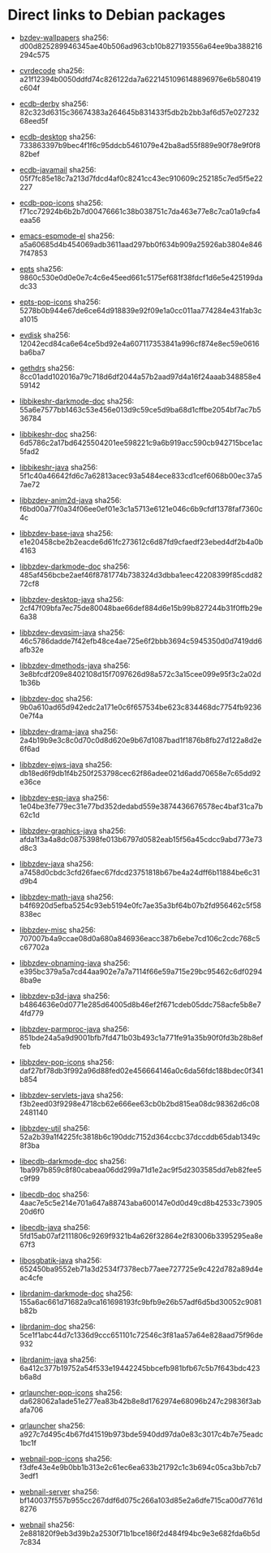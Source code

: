 # Direct links to Debian packages
 
  - [bzdev-wallpapers](./archive/pool/contrib/b/bzdev-wallpapers/bzdev-wallpapers_1.0.0_all.deb)
    sha256: d00d825289946345ae40b506ad963cb10b827193556a64ee9ba388216294c575
 
  - [cvrdecode](./archive/pool/contrib/c/cvrdecode/cvrdecode_1.3_all.deb)
    sha256: a21f12394b0050ddfd74c826122da7a6221451096148896976e6b580419c604f
 
  - [ecdb-derby](./archive/pool/contrib/e/ecdb-derby/ecdb-derby_0.1.8_all.deb)
    sha256: 82c323d6315c36674383a264645b831433f5db2b2bb3af6d57e02723268eed5f
 
  - [ecdb-desktop](./archive/pool/contrib/e/ecdb-desktop/ecdb-desktop_0.1.8_all.deb)
    sha256: 733863397b9bec4f1f6c95ddcb5461079e42ba8ad55f889e90f78e9f0f882bef
 
  - [ecdb-javamail](./archive/pool/contrib/e/ecdb-javamail/ecdb-javamail_0.1.7_all.deb)
    sha256: 05f7fc85e18c7a213d7fdcd4af0c8241cc43ec910609c252185c7ed5f5e22227
 
  - [ecdb-pop-icons](./archive/pool/contrib/e/ecdb-pop-icons/ecdb-pop-icons_0.1.8_all.deb)
    sha256: f71cc72924b6b2b7d00476661c38b038751c7da463e77e8c7ca01a9cfa4eaa56
 
  - [emacs-espmode-el](./archive/pool/contrib/e/emacs-espmode-el/emacs-espmode-el_1.1_all.deb)
    sha256: a5a60685d4b454069adb3611aad297bb0f634b909a25926ab3804e8467f47853
 
  - [epts](./archive/pool/contrib/e/epts/epts_1.1.33_all.deb)
    sha256: 9860c530e0d0e0e7c4c6e45eed661c5175ef681f38fdcf1d6e5e425199dadc33
 
  - [epts-pop-icons](./archive/pool/contrib/e/epts-pop-icons/epts-pop-icons_1.1.33_all.deb)
    sha256: 5278b0b944e67de6ce64d918839e92f09e1a0cc011aa774284e431fab3ca1015
 
  - [evdisk](./archive/pool/contrib/e/evdisk/evdisk_1.13.1_all.deb)
    sha256: 12042ecd84ca6e64ce5bd92e4a607117353841a996cf874e8ec59e0616ba6ba7
 
  - [gethdrs](./archive/pool/contrib/g/gethdrs/gethdrs_1.1.1_all.deb)
    sha256: 8cc01add102016a79c718d6df2044a57b2aad97d4a16f24aaab348858e459142
 
  - [libbikeshr-darkmode-doc](./archive/pool/contrib/libb/libbikeshr-darkmode-doc/libbikeshr-darkmode-doc_1.4.9_all.deb)
    sha256: 55a6e7577bb1463c53e456e013d9c59ce5d9ba68d1cffbe2054bf7ac7b536784
 
  - [libbikeshr-doc](./archive/pool/contrib/libb/libbikeshr-doc/libbikeshr-doc_1.4.9_all.deb)
    sha256: 6d5786c2a17bd6425504201ee598221c9a6b919acc590cb942715bce1ac5fad2
 
  - [libbikeshr-java](./archive/pool/contrib/libb/libbikeshr-java/libbikeshr-java_1.4.9_all.deb)
    sha256: 5f1c40a46642fd6c7a62813acec93a5484ece833cd1cef6068b00ec37a57ae72
 
  - [libbzdev-anim2d-java](./archive/pool/contrib/libb/libbzdev-anim2d-java/libbzdev-anim2d-java_2.1.87_all.deb)
    sha256: f6bd00a77f0a34f06ee0ef01e3c1a5713e6121e046c6b9cfdf1378faf7360c4c
 
  - [libbzdev-base-java](./archive/pool/contrib/libb/libbzdev-base-java/libbzdev-base-java_2.1.87_all.deb)
    sha256: e1e20458cbe2b2eacde6d61fc273612c6d87fd9cfaedf23ebed4df2b4a0b4163
 
  - [libbzdev-darkmode-doc](./archive/pool/contrib/libb/libbzdev-darkmode-doc/libbzdev-darkmode-doc_2.1.87_all.deb)
    sha256: 485af456bcbe2aef46f8781774b738324d3dbba1eec42208399f85cdd8272cf8
 
  - [libbzdev-desktop-java](./archive/pool/contrib/libb/libbzdev-desktop-java/libbzdev-desktop-java_2.1.87_all.deb)
    sha256: 2cf47f09bfa7ec75de80048bae66def884d6e15b99b827244b31f0ffb29e6a38
 
  - [libbzdev-devqsim-java](./archive/pool/contrib/libb/libbzdev-devqsim-java/libbzdev-devqsim-java_2.1.87_all.deb)
    sha256: 46c5786dadde7f42efb48ce4ae725e6f2bbb3694c5945350d0d7419dd6afb32e
 
  - [libbzdev-dmethods-java](./archive/pool/contrib/libb/libbzdev-dmethods-java/libbzdev-dmethods-java_2.1.87_all.deb)
    sha256: 3e8bfcdf209e8402108d15f7097626d98a572c3a15cee099e95f3c2a02d1b36b
 
  - [libbzdev-doc](./archive/pool/contrib/libb/libbzdev-doc/libbzdev-doc_2.1.87_all.deb)
    sha256: 9b0a610ad65d942edc2a171e0c6f657534be623c834468dc7754fb92360e7f4a
 
  - [libbzdev-drama-java](./archive/pool/contrib/libb/libbzdev-drama-java/libbzdev-drama-java_2.1.87_all.deb)
    sha256: 2a4b19b9e3c8c0d70c0d8d620e9b67d1087bad1f1876b8fb27d122a8d2e6f6ad
 
  - [libbzdev-ejws-java](./archive/pool/contrib/libb/libbzdev-ejws-java/libbzdev-ejws-java_2.1.87_all.deb)
    sha256: db18ed6f9db1f4b250f253798cec62f86adee021d6add70658e7c65dd92e36ce
 
  - [libbzdev-esp-java](./archive/pool/contrib/libb/libbzdev-esp-java/libbzdev-esp-java_2.1.87_all.deb)
    sha256: 1e04be3fe779ec31e77bd352dedabd559e3874436676578ec4baf31ca7b62c1d
 
  - [libbzdev-graphics-java](./archive/pool/contrib/libb/libbzdev-graphics-java/libbzdev-graphics-java_2.1.87_all.deb)
    sha256: afda1f3a4a8dc0875398fe013b6797d0582eab15f56a45cdcc9abd773e73d8c3
 
  - [libbzdev-java](./archive/pool/contrib/libb/libbzdev-java/libbzdev-java_2.1.87_all.deb)
    sha256: a7458d0cbdc3cfd26faec67fdcd23751818b67be4a24dff6b11884be6c31d9b4
 
  - [libbzdev-math-java](./archive/pool/contrib/libb/libbzdev-math-java/libbzdev-math-java_2.1.87_all.deb)
    sha256: b4f6920d5efba5254c93eb5194e0fc7ae35a3bf64b07b2fd956462c5f58838ec
 
  - [libbzdev-misc](./archive/pool/contrib/libb/libbzdev-misc/libbzdev-misc_2.1.87_all.deb)
    sha256: 707007b4a9ccae08d0a680a846936eacc387b6ebe7cd106c2cdc768c5c67702a
 
  - [libbzdev-obnaming-java](./archive/pool/contrib/libb/libbzdev-obnaming-java/libbzdev-obnaming-java_2.1.87_all.deb)
    sha256: e395bc379a5a7cd44aa902e7a7a7114f66e59a715e29bc95462c6df02948ba9e
 
  - [libbzdev-p3d-java](./archive/pool/contrib/libb/libbzdev-p3d-java/libbzdev-p3d-java_2.1.87_all.deb)
    sha256: b4864636e0d0771e285d64005d8b46ef2f671cdeb05ddc758acfe5b8e74fd779
 
  - [libbzdev-parmproc-java](./archive/pool/contrib/libb/libbzdev-parmproc-java/libbzdev-parmproc-java_2.1.87_all.deb)
    sha256: 851bde24a5a9d9001bfb7fd471b03b493c1a771fe91a35b90f0fd3b28b8effeb
 
  - [libbzdev-pop-icons](./archive/pool/contrib/libb/libbzdev-pop-icons/libbzdev-pop-icons_2.1.87_all.deb)
    sha256: daf27bf78db3f992a96d88fed02e456664146a0c6da56fdc188bdec0f341b854
 
  - [libbzdev-servlets-java](./archive/pool/contrib/libb/libbzdev-servlets-java/libbzdev-servlets-java_2.1.87_all.deb)
    sha256: f3b2eed03f9298e4718cb62e666ee63cb0b2bd815ea08dc98362d6c082481140
 
  - [libbzdev-util](./archive/pool/contrib/libb/libbzdev-util/libbzdev-util_2.1.87_all.deb)
    sha256: 52a2b39a1f4225fc3818b6c190ddc7152d364ccbc37dccddb65dab1349c8f3ba
 
  - [libecdb-darkmode-doc](./archive/pool/contrib/libe/libecdb-darkmode-doc/libecdb-darkmode-doc_0.1.7_all.deb)
    sha256: 1ba997b859c8f80cabeaa06dd299a71d1e2ac9f5d2303585dd7eb82fee5c9f99
 
  - [libecdb-doc](./archive/pool/contrib/libe/libecdb-doc/libecdb-doc_0.1.7_all.deb)
    sha256: 4aac7e5c5e214e701a647a88743aba600147e0d0d49cd8b42533c7390520d6f0
 
  - [libecdb-java](./archive/pool/contrib/libe/libecdb-java/libecdb-java_0.1.7_all.deb)
    sha256: 5fd15ab07af2111806c9269f9321b4a626f32864e2f83006b3395295ea8e67f3
 
  - [libosgbatik-java](./archive/pool/contrib/libo/libosgbatik-java/libosgbatik-java_0.4.2_all.deb)
    sha256: 652450ba9552eb71a3d2534f7378ecb77aee727725e9c422d782a89d4eac4cfe
 
  - [librdanim-darkmode-doc](./archive/pool/contrib/libr/librdanim-darkmode-doc/librdanim-darkmode-doc_1.4.13_all.deb)
    sha256: 155a6ac661d71682a9ca161698193fc9bfb9e26b57adf6d5bd30052c9081b82b
 
  - [librdanim-doc](./archive/pool/contrib/libr/librdanim-doc/librdanim-doc_1.4.13_all.deb)
    sha256: 5ce1f1abc44d7c1336d9ccc651101c72546c3f81aa57a64e828aad75f96de932
 
  - [librdanim-java](./archive/pool/contrib/libr/librdanim-java/librdanim-java_1.4.13_all.deb)
    sha256: 6a412c377b19752a54f533e19442245bbcefb981bfb67c5b7f643bdc423b6a8d
 
  - [qrlauncher-pop-icons](./archive/pool/contrib/q/qrlauncher-pop-icons/qrlauncher-pop-icons_1.14_all.deb)
    sha256: da628062a1ade51e277ea83b42b8e8d1762974e68096b247c29836f3abafa706
 
  - [qrlauncher](./archive/pool/contrib/q/qrlauncher/qrlauncher_1.14_all.deb)
    sha256: a927c7d495c4b67fd41519b973bde5940dd97da0e83c3017c4b7e75eadc1bc1f
 
  - [webnail-pop-icons](./archive/pool/contrib/w/webnail-pop-icons/webnail-pop-icons_1.6.28_all.deb)
    sha256: f3dfe43e4e9b0bb1b313e2c61ec6ea633b21792c1c3b694c05ca3bb7cb73edf1
 
  - [webnail-server](./archive/pool/contrib/w/webnail-server/webnail-server_1.6.28_all.deb)
    sha256: bf140037f557b955cc267ddf6d075c266a103d85e2a6dfe715ca00d7761d8276
 
  - [webnail](./archive/pool/contrib/w/webnail/webnail_1.6.28_all.deb)
    sha256: 2e881820f9eb3d39b2a2530f71b1bce186f2d484f94bc9e3e682fda6b5d7c834
